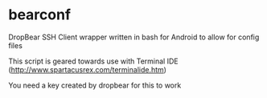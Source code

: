 bearconf
========

DropBear SSH Client wrapper written in bash for Android to allow for config files

This script is geared towards use with Terminal IDE (http://www.spartacusrex.com/terminalide.htm)

You need a key created by dropbear for this to work
